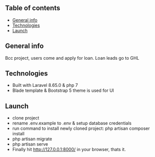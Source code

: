 ## Table of contents
* [General info](#general-info)
* [Technologies](#technologies)
* [Launch](#launch)

## General info
Bcc project, users come and apply for loan. Loan leads go to GHL 
## Technologies
* Built with Laravel 8.65.0 & php 7
* Blade template & Bootstrap 5 theme is used for UI

## Launch
* clone project
* rename .env.example to .env & setup database credentials
* run command to install newly cloned project: php artisan composer install
* php artisan migrate
* php artisan serve
* Finally hit http://127.0.0.1:8000/ in your browser, thats it.